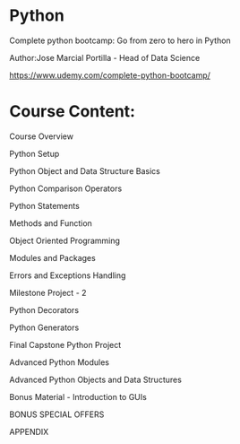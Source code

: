 # Python
Complete python bootcamp: Go from zero to hero in Python 

Author:Jose Marcial Portilla - Head of Data Science

https://www.udemy.com/complete-python-bootcamp/

# Course Content:

Course Overview

Python Setup

Python Object and Data Structure Basics

Python Comparison Operators

Python Statements

Methods and Function

Object Oriented Programming

Modules and Packages

Errors and Exceptions Handling

Milestone Project - 2

Python Decorators

Python Generators


Final Capstone Python Project

Advanced Python Modules

Advanced Python Objects and Data Structures

Bonus Material - Introduction to GUIs

BONUS SPECIAL OFFERS

APPENDIX

